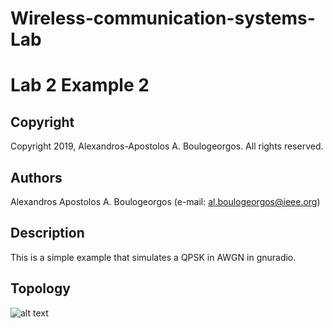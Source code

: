# Wireless-communication-systems-Lab
# Lab 2 Example 2

## Copyright
Copyright 2019, Alexandros-Apostolos A. Boulogeorgos. All rights reserved.

## Authors
Alexandros Apostolos A. Boulogeorgos (e-mail: al.boulogeorgos@ieee.org)

## Description 
This is a simple example that simulates a QPSK in AWGN in gnuradio. 

## Topology
![alt text](https://github.com/aboulogeorgos/Wireless-communication-systems-Lab/blob/master/Lab2/example2/example2.grc.png?raw=true)
